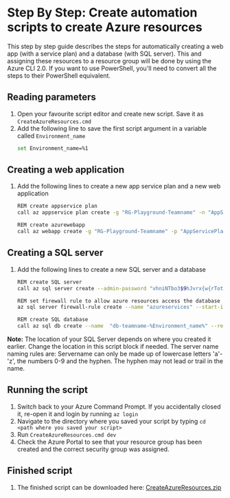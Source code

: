 # Step By Step: Create automation scripts to create Azure resources
This step by step guide describes the steps for automatically creating a web app (with a service plan) and a database (with SQL server). This and assigning these resources to a resource group will be done by using the Azure CLI 2.0. If you want to use PowerShell, you'll need to convert all the steps to their PowerShell equivalent.

## Reading parameters
1. Open your favourite script editor and create  new script. Save it as `CreateAzureResources.cmd`
2. Add the following line to save the first script argument in a variable called `Environment_name`
   ``` bash
   set Environment_name=%1
   ```
## Creating a web application
1. Add the following lines to create a new app service plan and a new web application
   ``` bash
   REM create appservice plan
   call az appservice plan create -g "RG-Playground-Teamname" -n "AppServicePlan-TeamName-%Environment_name%" --sku F1

   REM create azurewebapp 
   call az webapp create -g "RG-Playground-Teamname" -p "AppServicePlan-TeamName-%Environment_name%" -n "WebApp-TeamName-%Environment_name%"
   ```

## Creating a SQL server
1. Add the following lines to create a new SQL server and a database
   ``` bash
   REM create SQL server
   call az sql server create --admin-password "vhniNTbo3$9hJvrx{w{rTotqmsFT7_" --admin-user "GDBCAdmin" --location "West Europe" --name "sqlserver-teamname-%Environment_name%" --resource-group "RG-Playground-Teamname"

   REM set firewall rule to allow azure resources access the database
   az sql server firewall-rule create --name "azureservices" --start-ip-address 0.0.0.0 --end-ip-address 0.0.0.0 --server "sqlserver-teamname-%Environment_name%" --resource-group "RG-Playground-Teamname"

   REM create SQL database
   call az sql db create --name  "db-teamname-%Environment_name%" --resource-group "RG-Playground-Teamname" --server "sqlserver-teamname-%Environment_name%"
   ```
**Note:** The location of your SQL Server depends on where you created it earlier. Change the location in this script block if needed. The server name naming rules are: Servername can only be made up of lowercase letters 'a'-'z', the numbers 0-9 and the hyphen. The hyphen may not lead or trail in the name. 


## Running the script
1. Switch back to your Azure Command Prompt. If you accidentally closed it, re-open it and login by running `az login`
2. Navigate to the directory where you saved your script by typing `cd <path where you saved your script>`
3. Run `CreateAzureResources.cmd dev`
4. Check the Azure Portal to see that your resource group has been created and the correct security group was assigned.

## Finished script
1. The finished script can be downloaded here:  [CreateAzureResources.zip](.attachments/CreateAzureResources.zip)